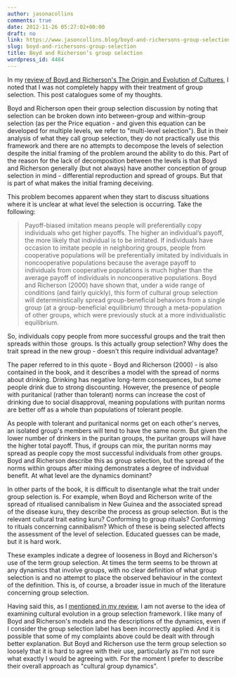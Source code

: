 ```yaml
---
author: jasonacollins
comments: true
date: 2012-11-26 05:27:02+00:00
draft: no
link: https://www.jasoncollins.blog/boyd-and-richersons-group-selection/
slug: boyd-and-richersons-group-selection
title: Boyd and Richerson’s group selection
wordpress_id: 4484
---
```


In my [review of Boyd and Richerson's The Origin and Evolution of Cultures](https://www.jasoncollins.blog/boyd-and-richersons-the-origin-and-evolution-of-cultures/), I noted that I was not completely happy with their treatment of group selection. This post catalogues some of my thoughts.

Boyd and Richerson open their group selection discussion by noting that selection can be broken down into between-group and within-group selection (as per the Price equation - and given this equation can be developed for multiple levels, we refer to "multi-level selection"). But in their analysis of what they call group selection, they do not practically use this framework and there are no attempts to decompose the levels of selection despite the initial framing of the problem around the ability to do this. Part of the reason for the lack of decomposition between the levels is that Boyd and Richerson generally (but not always) have another conception of group selection in mind - differential reproduction and spread of groups. But that is part of what makes the initial framing deceiving.

This problem becomes apparent when they start to discuss situations where it is unclear at what level the selection is occurring. Take the following:


<blockquote>Payoff-biased imitation means people will preferentially copy individuals who get higher payoffs. The higher an individual’s payoff, the more likely that individual is to be imitated. If individuals have occasion to imitate people in neighboring groups, people from cooperative populations will be preferentially imitated by individuals in noncooperative populations because the average payoff to individuals from cooperative populations is much higher than the average payoff of individuals in noncooperative populations. Boyd and Richerson (2000) have shown that, under a wide range of conditions (and fairly quickly), this form of cultural group selection will deterministically spread group-beneficial behaviors from a single group (at a group-beneficial equilibrium) through a meta-population of other groups, which were previously stuck at a more individualistic equilibrium.

</blockquote>

So, individuals copy people from more successful groups and the trait then spreads within those  groups. Is this actually group selection? Why does the trait spread in the new group - doesn't this require individual advantage?

The paper referred to in this quote - Boyd and Richerson (2000) - is also contained in the book, and it describes a model with the spread of norms about drinking. Drinking has negative long-term consequences, but some people drink due to strong discounting. However, the presence of people with puritanical (rather than tolerant) norms can increase the cost of drinking due to social disapproval, meaning populations with puritan norms are better off as a whole than populations of tolerant people.

As people with tolerant and puritanical norms get on each other's nerves, an isolated group's members will tend to have the same norm. But given the lower number of drinkers in the puritan groups, the puritan groups will have the higher total payoff. Thus, if groups can mix, the puritan norms may spread as people copy the most successful individuals from other groups. Boyd and Richerson describe this as group selection, but the spread of the norms within groups after mixing demonstrates a degree of individual benefit. At what level are the dynamics dominant?

In other parts of the book, it is difficult to disentangle what the trait under group selection is. For example, when Boyd and Richerson write of the spread of ritualised cannibalism in New Guinea and the associated spread of the disease kuru, they describe the process as group selection. But is the relevant cultural trait eating kuru? Conforming to group rituals? Conforming to rituals concerning cannibalism? Which of these is being selected affects the assessment of the level of selection. Educated guesses can be made, but it is hard work.

These examples indicate a degree of looseness in Boyd and Richerson's use of the term group selection. At times the term seems to be thrown at any dynamics that involve groups, with no clear definition of what group selection is and no attempt to place the observed behaviour in the context of the definition. This is, of course, a broader issue in much of the literature concerning group selection.

Having said this, as I [mentioned in my review](https://www.jasoncollins.blog/boyd-and-richersons-the-origin-and-evolution-of-cultures/), I am not averse to the idea of examining cultural evolution in a group selection framework. I like many of Boyd and Richerson's models and the descriptions of the dynamics, even if I consider the group selection label has been incorrectly applied. And it is possible that some of my complaints above could be dealt with through better explanation. But Boyd and Richerson use the term group selection so loosely that it is hard to agree with their use, particularly as I'm not sure what exactly I would be agreeing with. For the moment I prefer to describe their overall approach as "cultural group dynamics".
